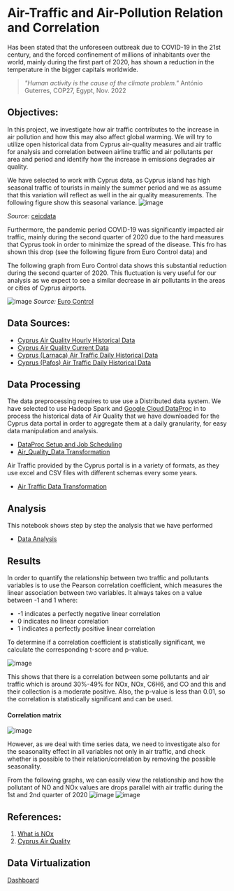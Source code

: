 # Air-Traffic and Air-Pollution Relation and Correlation

Has been stated that the unforeseen outbreak due to COVID-19 in the 21st century, and the forced confinement of millions of inhabitants over the world, mainly during the first part of 2020, has shown a reduction in the temperature in the bigger capitals worldwide.

> _"Human activity is the cause of the climate problem."_
> António Guterres, COP27, Egypt, Nov. 2022

## Objectives:
In this project, we investigate how air traffic contributes to the increase in air pollution and how this may also affect global warming. We will try to utilize open historical data from Cyprus air-quality measures and air traffic for analysis and correlation between airline traffic and air pollutants per area and period and identify how the increase in emissions degrades air quality. 

We have selected to work with Cyprus data, as Cyprus island has high seasonal traffic of tourists in mainly the summer period and we as assume that this variation will reflect as well in the air quality measurements. The following figure show this seasonal variance.
![image](https://user-images.githubusercontent.com/92388643/213927561-34e44929-effa-41ce-aa90-7ee5853e9358.png)

_Source:_ [ceicdata](https://www.ceicdata.com/en/indicator/cyprus/visitor-arrivals)

Furthermore, the pandemic period COVID-19 was significantly impacted air traffic,  mainly during the second quarter of 2020 due to the hard measures that Cyprus took in order to minimize the spread of the disease. This fro has shown this drop (see the following figure from Euro Control data) and 

The following graph from Euro Control data shows this substantial reduction during the second quarter of 2020. This fluctuation is very useful for our analysis as we expect to see a similar decrease in air pollutants in the areas or cities of Cyprus airports.

![image](https://user-images.githubusercontent.com/92388643/213886184-7c684756-522a-48d7-8186-714995bf7b2b.png)
_Source:_ [Euro Control](https://www.eurocontrol.int/Economics/2020-DailyTrafficVariation-States.html)

## Data Sources:
- [Cyprus Air Quality Hourly Historical Data](https://www.data.gov.cy/node/3849?language=en)
- [Cyprus Air Quality Current Data](https://www.data.gov.cy/node/1451?language=en)
- [Cyprus (Larnaca) Air Traffic Daily Historical Data](https://www.data.gov.cy/node/2451?language=en)
- [Cyprus (Pafos) Air Traffic Daily Historical Data](https://www.data.gov.cy/node/2462?language=en)

## Data Processing
The data preprocessing requires to use use a Distributed data system. We have selected to use Hadoop Spark and [Google Cloud DataProc](https://cloud.google.com/dataproc/docs/concepts/overview) in to process the historical data of Air Quality that we have downloaded for the Cyprus data portal in order to aggregate them at a daily granularity, for easy data manipulation and analysis.
- [DataProc Setup and Job Scheduling](/cloud-dataproc)
- [Air_Quality_Data Transformation](/notebook/air_quality_data_csv.ipynb)

Air Traffic provided by the Cyprus portal is in a variety of formats, as they use excel and CSV files with different schemas every some years.
- [Air Traffic Data Transformation](/notebook/air_traffic_data_transformation.ipynb)

## Analysis
This notebook shows step by step the analysis that we have performed
- [Data Analysis](/notebook/data_analysis.ipynb)

## Results

In order to quantify the relationship between two traffic and pollutants variables is to use the Pearson correlation coefficient, which measures the linear association between two variables.
It always takes on a value between -1 and 1 where:
- -1 indicates a perfectly negative linear correlation
- 0 indicates no linear correlation
- 1 indicates a perfectly positive linear correlation

To determine if a correlation coefficient is statistically significant, we calculate the corresponding t-score and p-value.

![image](https://user-images.githubusercontent.com/92388643/213933010-9275d1ec-293b-4b78-8b3f-d3c172050407.png)

This shows that there is a correlation between some pollutants and air traffic which is around 30%-49% for NOx, NOx, C6H6, and CO and this and their collection is a moderate positive. Also, the p-value is less than 0.01, so the correlation is statistically significant and can be used.

#### Correlation matrix
![image](https://user-images.githubusercontent.com/92388643/213930091-ec89d269-1cbc-4c81-98ad-926aa971d650.png)

However, as we deal with time series data, we need to investigate also for the seasonality effect in all variables not only in air traffic, and check whether is possible to their relation/correlation by removing the possible seasonality.

From the following graphs, we can easily view the relationship and how the pollutant of NO and NOx values are drops parallel with air traffic during the 1st and 2nd quarter of 2020
![image](https://user-images.githubusercontent.com/92388643/213934403-06c0a4eb-7306-4c72-aef8-19fe542b3e2f.png)
![image](https://user-images.githubusercontent.com/92388643/213934383-73f4d597-dab0-417f-bc03-4a15a18de9bb.png)

## References: 
1. [What is NOx](https://www.noxfondet.no/en/articles/what-is-nox/)
2. [Cyprus Air Quality](https://www.airquality.dli.mlsi.gov.cy/)

## Data Virtualization
[Dashboard](https://datastudio.google.com/s/rtKC0BK1SYg)

